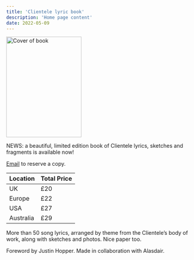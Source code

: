 ```yaml
---
title: 'Clientele lyric book'
description: 'Home page content'
date: 2022-05-09
---
```


<img src="https://pbs.twimg.com/media/FSTtrQ5XsAAupvk?format=jpg&name=small" width="200" height="268" alt="Cover of book">

NEWS: a beautiful, limited edition book of Clientele lyrics, sketches and fragments is available now!

<!--more-->

[Email](mailto:theclientele@yahoo.com) to reserve a copy.

| Location | Total Price |
|---------|--------|
| UK  | £20 |
| Europe | £22 |
| USA  | £27 |
| Australia | £29 |

More than 50 song lyrics, arranged by theme from the Clientele’s body of work, along with sketches and photos. Nice paper too.

Foreword by Justin Hopper. Made in collaboration with Alasdair.
